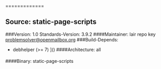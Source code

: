  
============= 

Source: static-page-scripts 
------------- 

###Version: 1.0
Standards-Version: 3.9.2
####Maintainer: lair repo key <problemsolver@openmailbox.org>
###Build-Depends:
  * debhelper (>= 7)
]()
####Architecture: all
####
####Binary: static-page-scripts
